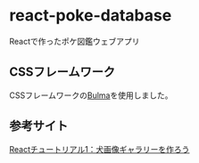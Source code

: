 # react-poke-database

Reactで作ったポケ図鑑ウェブアプリ

## CSSフレームワーク
CSSフレームワークの[Bulma](https://bulma.io/)を使用しました。

## 参考サイト
[Reactチュートリアル1：犬画像ギャラリーを作ろう](https://zenn.dev/likr/articles/6be53ca64f29aa035f07)

